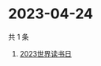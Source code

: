 # 2023-04-24

共 1 条

<!-- BEGIN -->
<!-- 最后更新时间 Mon Apr 24 2023 02:03:24 GMT+0800 (China Standard Time) -->

1. [2023世界读书日](https://www.zhihu.com/search?q=2023世界读书日)

<!-- END -->
